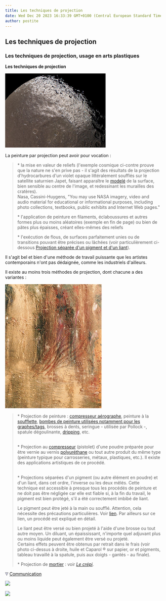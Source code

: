 ```yaml
---
title: Les techniques de projection
date: Wed Dec 20 2023 16:33:39 GMT+0100 (Central European Standard Time)
author: postite
---
```


## Les techniques de projection
### Les techniques de projection, usage en arts plastiques
 **Les techniques de projection**  

![](images/japetvw.jpg)

La peinture par projection peut avoir pour vocation :

> \* la mise en valeur de reliefs (l'exemple cosmique ci-contre prouve que la nature ne s'en prive pas - il s'agit des résultats de la projection d'hydrocarbures d'un violet opaque littéralement soufflés sur le satellite saturnien Japet, faisant apparaître le [modelé](modele.html) de la surface, bien sensible au centre de l'image, et redessinant les murailles des cratères).  
> Nasa, Cassini-Huygens, "You may use NASA imagery, video and audio material for educational or informational purposes, including photo collections, textbooks, public exhibits and Internet Web pages."
> 
> \* l'application de peinture en filaments, éclaboussures et autres formes plus ou moins aléatoires (exemple en fin de page) ou bien de pâtes plus épaisses, créant elles-mêmes des reliefs
> 
> \* l'exécution de flous, de surfaces parfaitement unies ou de transitions pouvant être précises ou lâchées (voir particulièrement ci-dessous [Projection séparée d'un pigment et d'un liant](projection.html#projectiondepigment)).

Il s'agit bel et bien d'une méthode de travail puissante que les artistes contemporains n'ont pas dédaignée, comme les industriels d'ailleurs.

Il existe au moins trois méthodes de projection, dont chacune a des variantes :

![](images/1999tc1006d.jpg)

> \* Projection de peinture : [compresseur aérographe](compresseur.html), peinture à la [soufflette](soufflette.html), [bombes de peinture utilisées notamment pour les graphes/tags](vaporisation.html), brosses à dents, seringue - utilisée par Pollock -, spatule dégoulinante, [dripping](dripping.html), etc.  
>  
> 
> \* Projection au [compresseur](compresseur.html) (pistolet) d'une poudre préparée pour être vernie au vernis [polyuréthane](polyurethane.html) ou tout autre produit du même type (peinture typique pour carrosseries, métaux, plastiques, etc.). Il existe des applications artistiques de ce procédé.  
>  
> 
> \* Projections séparées d'un pigment (ou autre élément en poudre) et d'un liant, dans cet ordre, l'inverse ou les deux mêlés. Cette technique est accessible à presque tous les procédés de peinture et ne doit pas être négligée car elle est fiable si, à la fin du travail, le pigment est bien protégé, s'il a été correctement imbibé de liant.
> 
> Le pigment peut être jeté à la main ou soufflé. Attention, cela nécessite des précautions particulières. Voir [lien](courrierdeslecteurs2008c010.html#20081116nrm). Par ailleurs sur ce lien, un procédé est expliqué en détail.
> 
> Le liant peut être versé ou bien projeté à l'aide d'une brosse ou tout autre moyen. Un diluant, un épaississant, n'importe quel adjuvant plus ou moins liquide peut également être versé ou projeté.  
> Certains effets peuvent être obtenus par retrait dans le frais (voir photo ci-dessus à droite, huile et Caparol ® sur papier, or et pigments, tableau travaillé à la spatule, puis aux doigts - gantés - au finale).
> 
> \* Projection de [mortier](mortier.html) : voir _[Le crépi](crepi.html)_.



![](images/flechebas.gif) [Communication](http://www.artrealite.com/annonceurs.htm) 

[![](https://cbonvin.fr/sites/regie.artrealite.com/visuels/campagne1.png)](index-2.html#20131014)

![](https://cbonvin.fr/sites/regie.artrealite.com/visuels/campagne2.png)